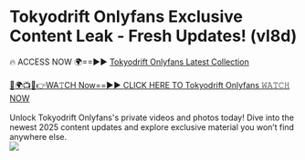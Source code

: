 # Tokyodrift Onlyfans Exclusive Content Leak - Fresh Updates! (vl8d)

🔥 ACCESS NOW 🌍==►► <a href="https://tinyurl.com/kvy9nzfs" rel="nofollow">Tokyodrift Onlyfans Latest Collection</a>
<br><br>
[🔴🌍📺📱👉WA𝚃CH Now==►► CLICK HERE TO Tokyodrift Onlyfans 𝚆𝙰𝚃𝙲𝙷 NOW](https://tinyurl.com/kvy9nzfs)
<br><br>
Unlock Tokyodrift Onlyfans's private videos and photos today! Dive into the newest 2025 content updates and explore exclusive material you won’t find anywhere else.
<br>
<a href="https://tinyurl.com/kvy9nzfs" rel="nofollow" data-target="animated-image.originalLink"><img src="https://camo.githubusercontent.com/8a4f000d20f83aca3bf7ec5f350d767afa0574a8a352519fd8cfa583a6f93a33/68747470733a2f2f692e696d6775722e636f6d2f644a486b345a712e676966" data-canonical-src="https://i.imgur.com/dJHk4Zq.gif" style="max-width: 100%; display: inline-block;" data-target="animated-image.originalImage"></a>
<br>
